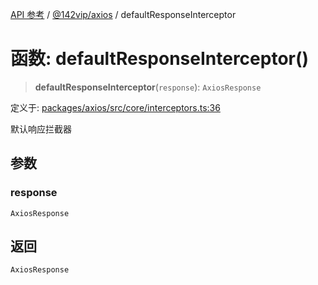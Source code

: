 [API 参考](../../../index.md) / [@142vip/axios](../index.md) / defaultResponseInterceptor

# 函数: defaultResponseInterceptor()

> **defaultResponseInterceptor**(`response`): `AxiosResponse`

定义于: [packages/axios/src/core/interceptors.ts:36](https://github.com/142vip/core-x/blob/d4a5b2e7c860b49a40d6ff85745b241507ccf1fd/packages/axios/src/core/interceptors.ts#L36)

默认响应拦截器

## 参数

### response

`AxiosResponse`

## 返回

`AxiosResponse`
